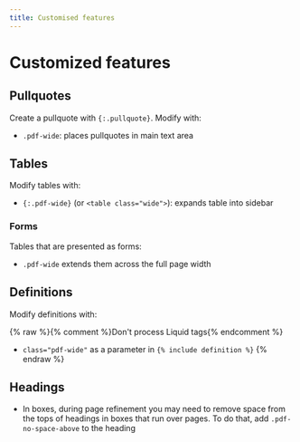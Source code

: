 ```yaml
---
title: Customised features
---
```



# Customized features

## Pullquotes

Create a pullquote with `{:.pullquote}`. Modify with:

- `.pdf-wide`: places pullquotes in main text area

## Tables

Modify tables with:

- `{:.pdf-wide}` (or `<table class="wide">`): expands table into sidebar

### Forms

Tables that are presented as forms:

- `.pdf-wide` extends them across the full page width

## Definitions

Modify definitions with:

{% raw %}{% comment %}Don't process Liquid tags{% endcomment %}
- `class="pdf-wide"` as a parameter in `{% include definition %}`
{% endraw %}

## Headings

- In boxes, during page refinement you may need to remove space from the tops of headings in boxes that run over pages. To do that, add `.pdf-no-space-above` to the heading
